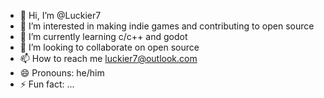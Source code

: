 - 👋 Hi, I’m @Luckier7
- 👀 I’m interested in making indie games and contributing to open source
- 🌱 I’m currently learning c/c++ and godot
- 💞️ I’m looking to collaborate on open source
- 📫 How to reach me luckier7@outlook.com
- 😄 Pronouns: he/him
- ⚡ Fun fact: ...


